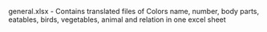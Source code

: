 general.xlsx - Contains translated files of Colors name, number, body parts, eatables, birds, vegetables, animal and relation in one excel sheet
